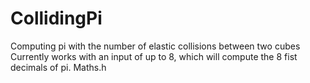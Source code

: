 # CollidingPi
Computing pi with the number of elastic collisions between two cubes
Currently works with an input of up to 8, which will compute the 8 fist decimals of pi.
<Deps>
  Maths.h

